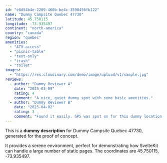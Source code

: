 ```yaml
---
id: "e8d54b4e-2289-460b-be4c-3590456fb122"
name: "Dummy Campsite Quebec 47730"
latitude: 45.750115
longitude: -73.935497
continent: "north-america"
country: "canada"
region: "quebec"
amenities:
  - "ATV-access"
  - "picnic-table"
  - "tent-only"
  - "trash"
  - "toilet"
images:
  - "https://res.cloudinary.com/demo/image/upload/v1/sample.jpg"
reviews:
  - author: "Dummy Reviewer A"
    date: "2025-03-09"
    rating: 4
    comment: "A nice, quiet dummy spot with some basic amenities."
  - author: "Dummy Reviewer B"
    date: "2025-04-02"
    rating: 3
    comment: "Found it easily. GPS was spot on for this dummy location."
---
```


This is a **dummy description** for Dummy Campsite Quebec 47730, generated for the proof of concept.

It provides a serene environment, perfect for demonstrating how SvelteKit can handle a large number of static pages. The coordinates are 45.750115, -73.935497.
